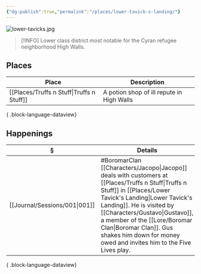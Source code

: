 ```yaml
---
{"dg-publish":true,"permalink":"/places/lower-tavick-s-landing/"}
---
```


![lower-tavicks.jpg](/img/user/z_attachments/lower-tavicks.jpg)

> [!INFO] Lower class district most notable for the Cyran refugee neighborhood High Walls.
## Places
| Place                                        | Description                               |
| -------------------------------------------- | ----------------------------------------- |
| [[Places/Truffs n Stuff\|Truffs n Stuff]] | A potion shop of ill repute in High Walls |

{ .block-language-dataview}
## Happenings
| §                                | Details                                                                                                                                                                                                                                      |
| -------------------------------- | -------------------------------------------------------------------------------------------------------------------------------------------------------------------------------------------------------------------------------------------- |
| [[Journal/Sessions/001\|001]] | #BoromarClan [[Characters/Jacopo\|Jacopo]] deals with customers at [[Places/Truffs n Stuff\|Truffs n Stuff]] in [[Places/Lower Tavick's Landing\|Lower Tavick's Landing]]. He is visited by [[Characters/Gustavo\|Gustavo]], a member of the [[Lore/Boromar Clan\|Boromar Clan]]. Gus shakes him down for money owed and invites him to the Five Lives play. |

{ .block-language-dataview}
